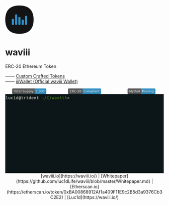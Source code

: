 ![waviii_logo](Etherscan.io/waviii_logo_small.png) 
# waviii

ERC-20 Ethereum Token

─── [Custom Crafted Tokens](https://waviii.io)<br />
─── [iiiWallet (Official waviii Wallet)](https://github.com/luc1dLife/iiiWallet)

<a href="https://etherscan.io/token/0xBA00868912Af1a409F11E9c2B5d3a9376Cb3C2E2"><img align="left" src="Etherscan.io/waviii_badges.png"></a><br />
<a href="https://etherscan.io/token/0xBA00868912Af1a409F11E9c2B5d3a9376Cb3C2E2" target="_blank"><img align="left" src="Etherscan.io/waviii.gif"></a>
<br />

<p style="text-align: center;">
[waviii.io](https://waviii.io/) | [Whitepaper](https://github.com/luc1dLife/waviii/blob/master/Whitepaper.md) | [Etherscan.io](https://etherscan.io/token/0xBA00868912Af1a409F11E9c2B5d3a9376Cb3C2E2) | [Luc1d](https://waviii.io/)
</p>
